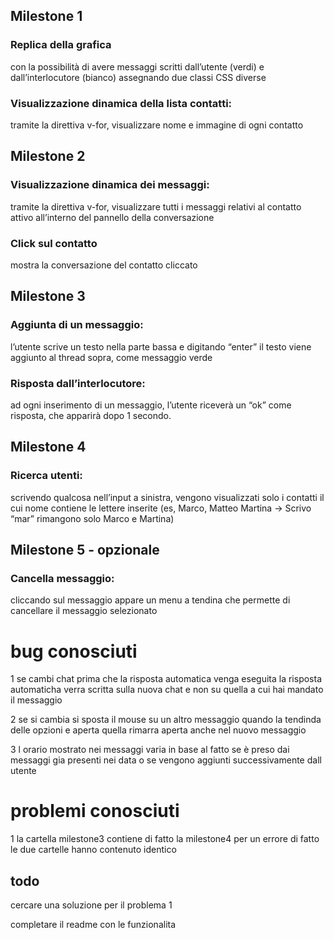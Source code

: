 ## Milestone 1

### Replica della grafica
 con la possibilità di avere messaggi scritti dall’utente (verdi) e dall’interlocutore (bianco) assegnando due classi CSS diverse

### Visualizzazione dinamica della lista contatti:
 tramite la direttiva v-for, visualizzare nome e immagine di ogni contatto

## Milestone 2

### Visualizzazione dinamica dei messaggi:
 tramite la direttiva v-for, visualizzare tutti i messaggi relativi al contatto attivo all’interno del pannello della conversazione

### Click sul contatto
mostra la conversazione del contatto cliccato


## Milestone 3

### Aggiunta di un messaggio:
l’utente scrive un testo nella parte bassa e digitando “enter” il testo viene aggiunto al thread sopra, come messaggio verde

### Risposta dall’interlocutore:
 ad ogni inserimento di un messaggio, l’utente riceverà un “ok” come risposta, che apparirà dopo 1 secondo.

## Milestone 4

### Ricerca utenti:
 scrivendo qualcosa nell’input a sinistra, vengono visualizzati solo i contatti il cui nome contiene le lettere inserite (es, Marco, Matteo Martina -> Scrivo “mar” rimangono solo Marco e Martina)

## Milestone 5 - opzionale

### Cancella messaggio:
 cliccando sul messaggio appare un menu a tendina che permette di cancellare il messaggio selezionato





# bug conosciuti

1 se cambi chat prima che la risposta automatica venga eseguita la risposta automaticha verra scritta sulla nuova chat e non su quella a cui hai mandato il messaggio

2 se si cambia si sposta il mouse su un altro messaggio quando la tendinda delle opzioni e aperta quella rimarra aperta anche nel nuovo messaggio

3 l orario mostrato nei messaggi varia in base al fatto se è preso dai messaggi gia presenti nei data o se vengono aggiunti successivamente dall utente

# problemi conosciuti

1 la cartella milestone3 contiene di fatto la milestone4 per un errore di fatto le due cartelle hanno contenuto identico


## todo

cercare una soluzione per il problema 1

completare il readme con le funzionalita